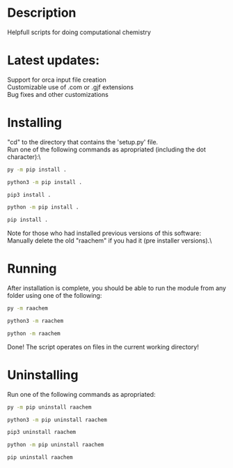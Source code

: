 # Description
Helpfull scripts for doing computational chemistry

# Latest updates:
Support for orca input file creation\
Customizable use of .com or .gjf extensions\
Bug fixes and other customizations

# Installing
"cd" to the directory that contains the 'setup.py' file.\
Run one of the following commands as apropriated (including the dot character):\
```bash
py -m pip install .
```
```bash
python3 -m pip install .
```
```bash
pip3 install .
```
```bash
python -m pip install .
```
```bash
pip install .
```
Note for those who had installed previous versions of this software:\
Manually delete the old "raachem" if you had it (pre installer versions).\
# Running
After installation is complete, you should be able to run the module from any folder using one of the following:
```bash
py -m raachem
```
```bash
python3 -m raachem
```
```bash
python -m raachem
```
Done! The script operates on files in the current working directory!
# Uninstalling
Run one of the following commands as apropriated:
```bash
py -m pip uninstall raachem
```
```bash
python3 -m pip uninstall raachem
```
```bash
pip3 uninstall raachem
```
```bash
python -m pip uninstall raachem
```
```bash
pip uninstall raachem
```
